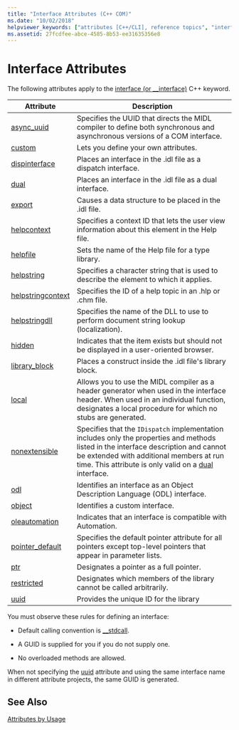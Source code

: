 ```yaml
---
title: "Interface Attributes (C++ COM)"
ms.date: "10/02/2018"
helpviewer_keywords: ["attributes [C++/CLI], reference topics", "interface attributes"]
ms.assetid: 27fcdfee-abce-4585-8b53-ee31635356e8
---
```

# Interface Attributes

The following attributes apply to the [interface (or __interface)](../../cpp/interface.md) C++ keyword.

|Attribute|Description|
|---------------|-----------------|
|[async_uuid](async-uuid.md)|Specifies the UUID that directs the MIDL compiler to define both synchronous and asynchronous versions of a COM interface.|
|[custom](custom-cpp.md)|Lets you define your own attributes.|
|[dispinterface](dispinterface.md)|Places an interface in the .idl file as a dispatch interface.|
|[dual](dual.md)|Places an interface in the .idl file as a dual interface.|
|[export](export.md)|Causes a data structure to be placed in the .idl file.|
|[helpcontext](helpcontext.md)|Specifies a context ID that lets the user view information about this element in the Help file.|
|[helpfile](helpfile.md)|Sets the name of the Help file for a type library.|
|[helpstring](helpstring.md)|Specifies a character string that is used to describe the element to which it applies.|
|[helpstringcontext](helpstringcontext.md)|Specifies the ID of a help topic in an .hlp or .chm file.|
|[helpstringdll](helpstringdll.md)|Specifies the name of the DLL to use to perform document string lookup (localization).|
|[hidden](hidden.md)|Indicates that the item exists but should not be displayed in a user-oriented browser.|
|[library_block](library-block.md)|Places a construct inside the .idl file's library block.|
|[local](local-cpp.md)|Allows you to use the MIDL compiler as a header generator when used in the interface header. When used in an individual function, designates a local procedure for which no stubs are generated.|
|[nonextensible](nonextensible.md)|Specifies that the `IDispatch` implementation includes only the properties and methods listed in the interface description and cannot be extended with additional members at run time. This attribute is only valid on a [dual](dual.md) interface.|
|[odl](odl.md)|Identifies an interface as an Object Description Language (ODL) interface.|
|[object](object-cpp.md)|Identifies a custom interface.|
|[oleautomation](oleautomation.md)|Indicates that an interface is compatible with Automation.|
|[pointer_default](pointer-default.md)|Specifies the default pointer attribute for all pointers except top-level pointers that appear in parameter lists.|
|[ptr](ptr.md)|Designates a pointer as a full pointer.|
|[restricted](restricted.md)|Designates which members of the library cannot be called arbitrarily.|
|[uuid](uuid-cpp-attributes.md)|Provides the unique ID for the library|

You must observe these rules for defining an interface:

- Default calling convention is [__stdcall](../../cpp/stdcall.md).

- A GUID is supplied for you if you do not supply one.

- No overloaded methods are allowed.

When not specifying the [uuid](uuid-cpp-attributes.md) attribute and using the same interface name in different attribute projects, the same GUID is generated.

## See Also

[Attributes by Usage](attributes-by-usage.md)